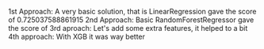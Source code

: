 1st Approach: A very basic solution, that is LinearRegression gave the score of 0.725037588861915
2nd Approach:  Basic RandomForestRegressor gave the score of 
3rd aproach: Let's add some extra features, it helped to a bit 
4th approach: With XGB it was way better
